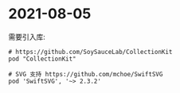 # 2021-08-05

需要引入库:

```
# https://github.com/SoySauceLab/CollectionKit
pod "CollectionKit"

# SVG 支持 https://github.com/mchoe/SwiftSVG
pod 'SwiftSVG', '~> 2.3.2'
```